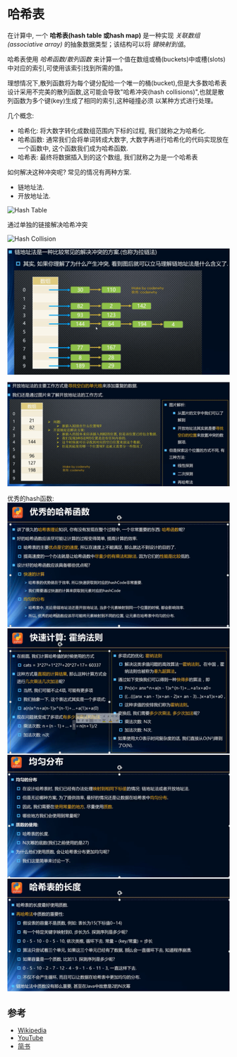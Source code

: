 # 哈希表

在计算中, 一个  **哈希表(hash table 或hash map)**  是一种实现 *关联数组(associative array)* 
的抽象数据类型；该结构可以将 *键映射到值*。

哈希表使用 *哈希函数/散列函数* 来计算一个值在数组或桶(buckets)中或槽(slots)中对应的索引,可使用该索引找到所需的值。

理想情况下,散列函数将为每个键分配给一个唯一的桶(bucket),但是大多数哈希表设计采用不完美的散列函数,这可能会导致"哈希冲突(hash collisions)",也就是散列函数为多个键(key)生成了相同的索引,这种碰撞必须
以某种方式进行处理。

几个概念:

* 哈希化: 将大数字转化成数组范围内下标的过程, 我们就称之为哈希化.
* 哈希函数: 通常我们会将单词转成大数字, 大数字再进行哈希化的代码实现放在一个函数中, 这个函数我们成为哈希函数.
* 哈希表: 最终将数据插入到的这个数组, 我们就称之为是一个哈希表

如何解决这种冲突呢? 常见的情况有两种方案.

* 链地址法.
* 开放地址法.

![Hash Table](https://upload.wikimedia.org/wikipedia/commons/7/7d/Hash_table_3_1_1_0_1_0_0_SP.svg)

通过单独的链接解决哈希冲突

![Hash Collision](https://upload.wikimedia.org/wikipedia/commons/d/d0/Hash_table_5_0_1_1_1_1_1_LL.svg)

![链地址法](../resources/hash-table1.png)

![开放地址法](../resources/hash-table2.png)

优秀的hash函数:
![优秀的hash函数](../resources/hash-table3.png)
![快速计算：霍纳法则](../resources/hash-table4.png)
![均匀分布](../resources/hash-table5.png)
![哈希表的长度](../resources/hash-table6.png)

## 参考

- [Wikipedia](https://en.wikipedia.org/wiki/Hash_table)
- [YouTube](https://www.youtube.com/watch?v=shs0KM3wKv8&index=4&list=PLLXdhg_r2hKA7DPDsunoDZ-Z769jWn4R8)
- [简书](https://www.jianshu.com/p/6e88d63061f2)